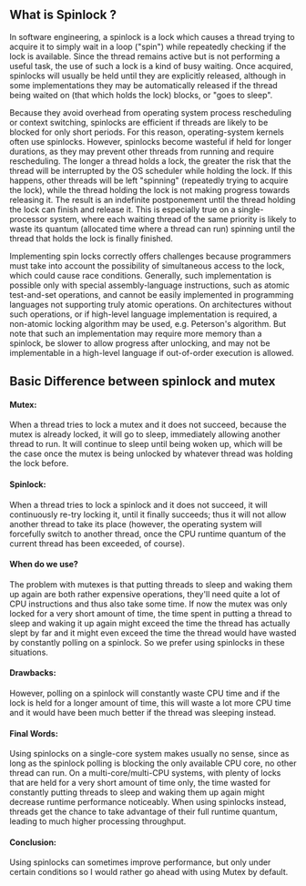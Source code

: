 ## What is Spinlock ?
In software engineering, a spinlock is a lock which causes a thread trying to acquire it to simply wait in a loop ("spin") while repeatedly checking if the lock is available. Since the thread remains active but is not performing a useful task, the use of such a lock is a kind of busy waiting. Once acquired, spinlocks will usually be held until they are explicitly released, although in some implementations they may be automatically released if the thread being waited on (that which holds the lock) blocks, or "goes to sleep".

Because they avoid overhead from operating system process rescheduling or context switching, spinlocks are efficient if threads are likely to be blocked for only short periods. For this reason, operating-system kernels often use spinlocks. However, spinlocks become wasteful if held for longer durations, as they may prevent other threads from running and require rescheduling. The longer a thread holds a lock, the greater the risk that the thread will be interrupted by the OS scheduler while holding the lock. If this happens, other threads will be left "spinning" (repeatedly trying to acquire the lock), while the thread holding the lock is not making progress towards releasing it. The result is an indefinite postponement until the thread holding the lock can finish and release it. This is especially true on a single-processor system, where each waiting thread of the same priority is likely to waste its quantum (allocated time where a thread can run) spinning until the thread that holds the lock is finally finished.

Implementing spin locks correctly offers challenges because programmers must take into account the possibility of simultaneous access to the lock, which could cause race conditions. Generally, such implementation is possible only with special assembly-language instructions, such as atomic test-and-set operations, and cannot be easily implemented in programming languages not supporting truly atomic operations. On architectures without such operations, or if high-level language implementation is required, a non-atomic locking algorithm may be used, e.g. Peterson's algorithm. But note that such an implementation may require more memory than a spinlock, be slower to allow progress after unlocking, and may not be implementable in a high-level language if out-of-order execution is allowed.

## Basic Difference between spinlock and mutex
#### Mutex:
When a thread tries to lock a mutex and it does not succeed, because the mutex is already locked, it will go to sleep, immediately allowing another thread to run. It will continue to sleep until being woken up, which will be the case once the mutex is being unlocked by whatever thread was holding the lock before. 

#### Spinlock: 
When a thread tries to lock a spinlock and it does not succeed, it will continuously re-try locking it, until it finally succeeds; thus it will not allow another thread to take its place (however, the operating system will forcefully switch to another thread, once the CPU runtime quantum of the current thread has been exceeded, of course).


#### When do we use?
The problem with mutexes is that putting threads to sleep and waking them up again are both rather expensive operations, they'll need quite a lot of CPU instructions and thus also take some time. If now the mutex was only locked for a very short amount of time, the time spent in putting a thread to sleep and waking it up again might exceed the time the thread has actually slept by far and it might even exceed the time the thread would have wasted by constantly polling on a spinlock. So we prefer using spinlocks in these situations.


#### Drawbacks:
However, polling on a spinlock will constantly waste CPU time and if the lock is held for a longer amount of time, this will waste a lot more CPU time and it would have been much better if the thread was sleeping instead.


#### Final Words:
Using spinlocks on a single-core system makes usually no sense, since as long as the spinlock polling is blocking the only available CPU core, no other thread can run. On a multi-core/multi-CPU systems, with plenty of locks that are held for a very short amount of time only, the time wasted for constantly putting threads to sleep and waking them up again might decrease runtime performance noticeably. When using spinlocks instead, threads get the chance to take advantage of their full runtime quantum, leading to much higher processing throughput. 

#### Conclusion:
Using spinlocks can sometimes improve performance, but only under certain conditions so I would rather go ahead with using Mutex by default.


